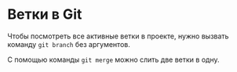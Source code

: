 # Ветки в Git 

Чтобы посмотреть все активные ветки в проекте, нужно вызвать команду `git branch` без аргументов. 

С помощью команды `git merge` можно слить две ветки в одну. 
